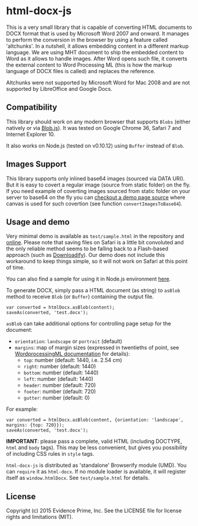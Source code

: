 html-docx-js
============

This is a very small library that is capable of converting HTML documents to DOCX format that
is used by Microsoft Word 2007 and onward. It manages to perform the conversion in the browser by
using a feature called 'altchunks'. In a nutshell, it allows embedding content in a different markup
language. We are using MHT document to ship the embedded content to Word as it allows to handle images.
After Word opens such file, it converts the external content to Word Processing ML (this
is how the markup language of DOCX files is called) and replaces the reference.

Altchunks were not supported by Microsoft Word for Mac 2008 and are not supported by LibreOffice and
Google Docs.

Compatibility
-------------

This library should work on any modern browser that supports `Blobs` (either natively or via
[Blob.js](https://github.com/eligrey/Blob.js/)). It was tested on Google Chrome 36, Safari 7 and
Internet Explorer 10.

It also works on Node.js (tested on v0.10.12) using `Buffer` instead of `Blob`.

Images Support
-------------

This library supports only inlined base64 images (sourced via DATA URI). But it is easy to covert a
regular image (source from static folder) on the fly. If you need example of coverting images sourced
from static folder on your server to base64 on the fly you can [checkout a demo page source](https://github.com/evidenceprime/html-docx-js/blob/master/test/sample.html) where canvas is used
for such covertion (see function `convertImagesToBase64`).

Usage and demo
--------------

Very minimal demo is available as `test/sample.html` in the repository and
[online](http://evidenceprime.github.io/html-docx-js/test/sample.html). Please note that saving
files on Safari is a little bit convoluted and the only reliable method seems to be falling back
to a Flash-based approach (such as [Downloadify](https://github.com/dcneiner/Downloadify)).
Our demo does not include this workaround to keep things simple, so it will not work on Safari at
this point of time.

You can also find a sample for using it in Node.js environment
[here](https://github.com/evidenceprime/html-docx-js-node-sample).

To generate DOCX, simply pass a HTML document (as string) to `asBlob` method to receive `Blob` (or `Buffer`)
containing the output file.

    var converted = htmlDocx.asBlob(content);
    saveAs(converted, 'test.docx');

`asBlob` can take additional options for controlling page setup for the document:

* `orientation`: `landscape` or `portrait` (default)
* `margins`: map of margin sizes (expressed in twentieths of point, see
  [WordprocessingML documentation](http://officeopenxml.com/WPsectionPgMar.php) for details):
    - `top`: number (default: 1440, i.e. 2.54 cm)
    - `right`: number (default: 1440)
    - `bottom`: number (default: 1440)
    - `left`: number (default: 1440)
    - `header`: number (default: 720)
    - `footer`: number (default: 720)
    - `gutter`: number (default: 0)

For example:

    var converted = htmlDocx.asBlob(content, {orientation: 'landscape', margins: {top: 720}});
    saveAs(converted, 'test.docx');

**IMPORTANT**: please pass a complete, valid HTML (including DOCTYPE, `html` and `body` tags).
This may be less convenient, but gives you possibility of including CSS rules in `style` tags.

`html-docx-js` is distributed as 'standalone' Browserify module (UMD). You can `require` it as
`html-docx`. If no module loader is available, it will register itself as `window.htmlDocx`.
See `test/sample.html` for details.

License
-------

Copyright (c) 2015 Evidence Prime, Inc.
See the LICENSE file for license rights and limitations (MIT).
